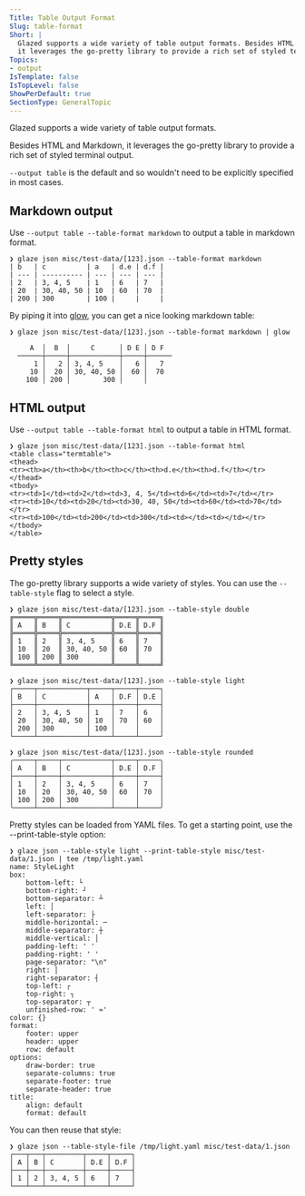 ```yaml
---
Title: Table Output Format
Slug: table-format
Short: |
  Glazed supports a wide variety of table output formats. Besides HTML and Markdown, 
  it leverages the go-pretty library to provide a rich set of styled terminal output.
Topics:
- output
IsTemplate: false
IsTopLevel: false
ShowPerDefault: true
SectionType: GeneralTopic
---
```


Glazed supports a wide variety of table output formats.

Besides HTML and Markdown, it leverages the go-pretty library to provide a rich set of styled terminal output.

`--output table` is the default and so wouldn't need to be explicitly specified in most cases.

## Markdown output

Use `--output table --table-format markdown` to output a table in markdown format.

``` 
❯ glaze json misc/test-data/[123].json --table-format markdown
| b   | c          | a   | d.e | d.f |
| --- | ---------- | --- | --- | --- |
| 2   | 3, 4, 5    | 1   | 6   | 7   |
| 20  | 30, 40, 50 | 10  | 60  | 70  |
| 200 | 300        | 100 |     |     |
```

By piping it into [glow](https://github.com/charmbracelet/glow), you can get a nice looking markdown table:

```
❯ glaze json misc/test-data/[123].json --table-format markdown | glow
                                                                                                                    
     A  │  B  │     C      │ D E │ D F                                                                                
  ──────┼─────┼────────────┼─────┼──────                                                                              
      1 │   2 │ 3, 4, 5    │   6 │   7                                                                                
     10 │  20 │ 30, 40, 50 │  60 │  70                                                                                
    100 │ 200 │        300 │     │         
```

## HTML output

Use `--output table --table-format html` to output a table in HTML format.

```
❯ glaze json misc/test-data/[123].json --table-format html           
<table class="termtable">
<thead>
<tr><th>a</th><th>b</th><th>c</th><th>d.e</th><th>d.f</th></tr>
</thead>
<tbody>
<tr><td>1</td><td>2</td><td>3, 4, 5</td><td>6</td><td>7</td></tr>
<tr><td>10</td><td>20</td><td>30, 40, 50</td><td>60</td><td>70</td></tr>
<tr><td>100</td><td>200</td><td>300</td><td></td><td></td></tr>
</tbody>
</table>
```

## Pretty styles

The go-pretty library supports a wide variety of styles. You can use the `--table-style` flag to select a style.

```
❯ glaze json misc/test-data/[123].json --table-style double
╔═════╦═════╦════════════╦═════╦═════╗
║ A   ║ B   ║ C          ║ D.E ║ D.F ║
╠═════╬═════╬════════════╬═════╬═════╣
║ 1   ║ 2   ║ 3, 4, 5    ║ 6   ║ 7   ║
║ 10  ║ 20  ║ 30, 40, 50 ║ 60  ║ 70  ║
║ 100 ║ 200 ║ 300        ║     ║     ║
╚═════╩═════╩════════════╩═════╩═════╝
```

```
❯ glaze json misc/test-data/[123].json --table-style light
┌─────┬────────────┬─────┬─────┬─────┐
│ B   │ C          │ A   │ D.F │ D.E │
├─────┼────────────┼─────┼─────┼─────┤
│ 2   │ 3, 4, 5    │ 1   │ 7   │ 6   │
│ 20  │ 30, 40, 50 │ 10  │ 70  │ 60  │
│ 200 │ 300        │ 100 │     │     │
└─────┴────────────┴─────┴─────┴─────┘
```

```
❯ glaze json misc/test-data/[123].json --table-style rounded
╭─────┬─────┬────────────┬─────┬─────╮
│ A   │ B   │ C          │ D.E │ D.F │
├─────┼─────┼────────────┼─────┼─────┤
│ 1   │ 2   │ 3, 4, 5    │ 6   │ 7   │
│ 10  │ 20  │ 30, 40, 50 │ 60  │ 70  │
│ 100 │ 200 │ 300        │     │     │
╰─────┴─────┴────────────┴─────┴─────╯
```

Pretty styles can be loaded from YAML files. To get a starting point, use the --print-table-style option:

``` 
❯ glaze json --table-style light --print-table-style misc/test-data/1.json | tee /tmp/light.yaml
name: StyleLight
box:
    bottom-left: └
    bottom-right: ┘
    bottom-separator: ┴
    left: │
    left-separator: ├
    middle-horizontal: ─
    middle-separator: ┼
    middle-vertical: │
    padding-left: ' '
    padding-right: ' '
    page-separator: "\n"
    right: │
    right-separator: ┤
    top-left: ┌
    top-right: ┐
    top-separator: ┬
    unfinished-row: ' ≈'
color: {}
format:
    footer: upper
    header: upper
    row: default
options:
    draw-border: true
    separate-columns: true
    separate-footer: true
    separate-header: true
title:
    align: default
    format: default
```

You can then reuse that style:

```
❯ glaze json --table-style-file /tmp/light.yaml misc/test-data/1.json                     
┌───┬───┬─────────┬─────┬─────┐
│ A │ B │ C       │ D.E │ D.F │
├───┼───┼─────────┼─────┼─────┤
│ 1 │ 2 │ 3, 4, 5 │ 6   │ 7   │
└───┴───┴─────────┴─────┴─────┘
```